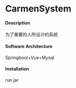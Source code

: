 # CarmenSystem

#### Description
为了重要的人所设计的系统

#### Software Architecture
Springboot+Vue+Mysql

#### Installation
run jar